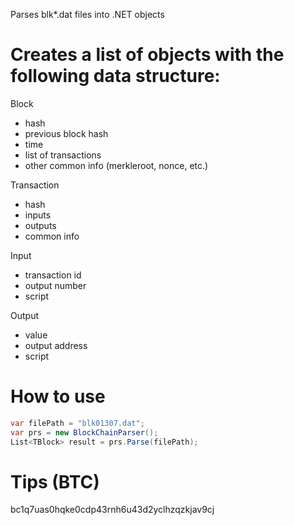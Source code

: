 Parses blk*.dat files into .NET objects


# Creates a list of objects with the following data structure:

Block
- hash
- previous block hash
- time
- list of transactions
- other common info (merkleroot, nonce, etc.)

Transaction
- hash
- inputs
- outputs
- common info

Input
- transaction id
- output number
- script

Output
- value
- output address
- script

# How to use

```cs
var filePath = "blk01307.dat";
var prs = new BlockChainParser();
List<TBlock> result = prs.Parse(filePath);
```


# Tips (BTC)

bc1q7uas0hqke0cdp43rnh6u43d2yclhzqzkjav9cj 
